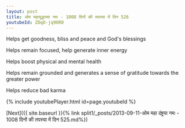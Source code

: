```yaml
---
layout: post
title: ओम महायुद्धाच्या नमः - 1008 दिनों की तपस्या में दिन 526
youtubeId: ZDqO-jq9OR0
---
```

 
 
Helps get goodness, bliss and peace and God's blessings
 
Helps remain focused, help generate inner energy 
 
Helps boost physical and mental health 
 
Helps remain grounded and generates a sense of gratitude towards the greater power 
 
Helps reduce bad karma
 
 
 
 


{% include youtubePlayer.html id=page.youtubeId %}
 
[Next]({{ site.baseurl }}{% link  split1/_posts/2013-09-11-ओम महा दंष्ट्रया नमः - 1008 दिनों की तपस्या में दिन 525.md%})
 

